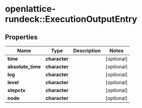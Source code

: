 # openlattice-rundeck::ExecutionOutputEntry

## Properties
Name | Type | Description | Notes
------------ | ------------- | ------------- | -------------
**time** | **character** |  | [optional] 
**absolute_time** | **character** |  | [optional] 
**log** | **character** |  | [optional] 
**level** | **character** |  | [optional] 
**stepctx** | **character** |  | [optional] 
**node** | **character** |  | [optional] 


